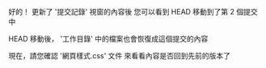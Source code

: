好的！
更新了 '提交記錄' 視窗的內容後
您可以看到 HEAD 移動到了第 2 個提交中

HEAD 移動後，
'工作目錄' 中的檔案也會恢復成這個提交的內容

現在，請您確認 '網頁樣式.css' 文件
來看看內容是否回到先前的版本了